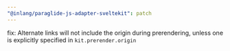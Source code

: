 ```yaml
---
"@inlang/paraglide-js-adapter-sveltekit": patch
---
```


fix: Alternate links will not include the origin during prerendering, unless one is explicitly specified in `kit.prerender.origin`
